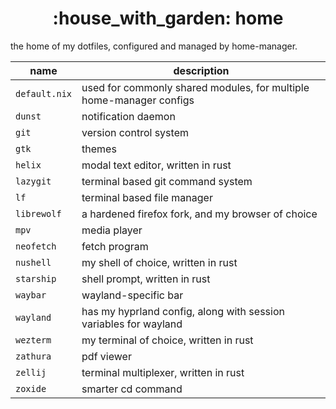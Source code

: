 <h1 align="center">:house_with_garden: home</h1>

the home of my dotfiles, configured and managed by home-manager.

name            | description
--------------- | -----------
`default.nix`   | used for commonly shared modules, for multiple home-manager configs
`dunst`         | notification daemon
`git`           | version control system
`gtk`           | themes
`helix`         | modal text editor, written in rust
`lazygit`       | terminal based git command system
`lf`            | terminal based file manager
`librewolf`     | a hardened firefox fork, and my browser of choice
`mpv`           | media player
`neofetch`      | fetch program
`nushell`       | my shell of choice, written in rust
`starship`      | shell prompt, written in rust
`waybar`        | wayland-specific bar
`wayland`       | has my hyprland config, along with session variables for wayland
`wezterm`       | my terminal of choice, written in rust
`zathura`       | pdf viewer
`zellij`        | terminal multiplexer, written in rust
`zoxide`        | smarter cd command

